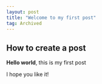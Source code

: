 ```yaml
---
layout: post
title: "Welcome to my first post"
tag: Archived
---
```


## How to create a post

**Hello world**, this is my first post

I hope you like it!